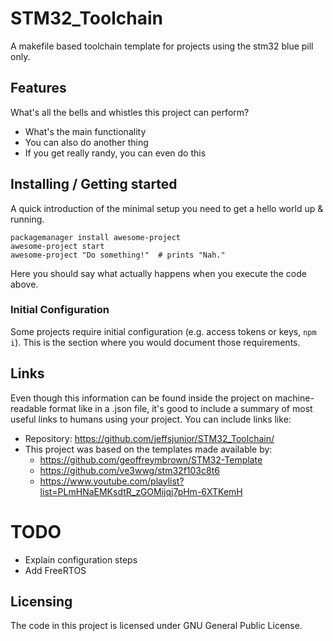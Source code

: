 # STM32_Toolchain

A makefile based toolchain template for projects using the stm32 blue pill only.

## Features

What's all the bells and whistles this project can perform?
* What's the main functionality
* You can also do another thing
* If you get really randy, you can even do this

## Installing / Getting started

A quick introduction of the minimal setup you need to get a hello world up &
running.

```shell
packagemanager install awesome-project
awesome-project start
awesome-project "Do something!"  # prints "Nah."
```

Here you should say what actually happens when you execute the code above.

### Initial Configuration

Some projects require initial configuration (e.g. access tokens or keys, `npm i`).
This is the section where you would document those requirements.

## Links

Even though this information can be found inside the project on machine-readable
format like in a .json file, it's good to include a summary of most useful
links to humans using your project. You can include links like:

- Repository: https://github.com/jeffsjunior/STM32_Toolchain/
- This project was based on the templates made available by:
    - https://github.com/geoffreymbrown/STM32-Template
    - https://github.com/ve3wwg/stm32f103c8t6
    - https://www.youtube.com/playlist?list=PLmHNaEMKsdtR_zGOMijqj7pHm-6XTKemH

# TODO

- Explain configuration steps
- Add FreeRTOS

## Licensing

The code in this project is licensed under GNU General Public License.